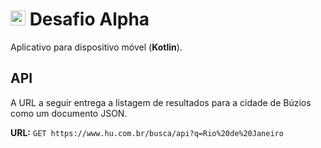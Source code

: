 # <img src="https://avatars1.githubusercontent.com/u/7063040?v=4&s=200.jpg" alt="HU" width="24" /> Desafio Alpha

Aplicativo para dispositivo móvel (**Kotlin**).


## API
A URL a seguir entrega a listagem de resultados para a cidade de Búzios como um documento JSON.

**URL:**
`GET https://www.hu.com.br/busca/api?q=Rio%20de%20Janeiro`


